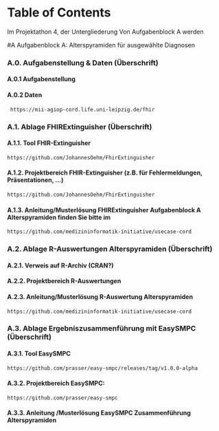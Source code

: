 # Table of Contents 
Im Projektathon 4, der Untergliederung Von Aufgabenblock A werden

#A Aufgabenblock A: Alterspyramiden für ausgewählte Diagnosen

### A.0.            Aufgabenstellung & Daten (Überschrift)

#### A.0.1           Aufgabenstellung

#### A.0.2           Daten

     https://mii-agiop-cord.life.uni-leipzig.de/fhir

### A.1.            Ablage FHIRExtinguisher (Überschrift)

#### A.1.1.          Tool FHIR-Extinguisher 

    https://github.com/JohannesOehm/FhirExtinguisher

#### A.1.2.          Projektbereich FHIR-Extinguisher (z.B. für Fehlermeldungen, Präsentationen, …)

    https://github.com/JohannesOehm/FhirExtinguisher

#### A.1.3.          Anleitung/Musterlösung FHIRExtinguisher Aufgabenblock A Alterspyramiden finden Sie bitte im 

    https://github.com/medizininformatik-initiative/usecase-cord

### A.2.            Ablage R-Auswertungen Alterspyramiden (Überschrift)

#### A.2.1.          Verweis auf R-Archiv (CRAN?)

#### A.2.2.          Projektbereich R-Auswertungen

#### A.2.3.          Anleitung/Musterlösung R-Auswertung Alterspyramiden

    https://github.com/medizininformatik-initiative/usecase-cord

### A.3.             Ablage Ergebniszusammenführung mit EasySMPC (Überschrift)

#### A.3.1.          Tool EasySMPC  

    https://github.com/prasser/easy-smpc/releases/tag/v1.0.0-alpha

#### A.3.2.          Projektbereich EasySMPC: 

    https://github.com/prasser/easy-smpc

#### A.3.3.          Anleitung /Musterlösung EasySMPC Zusammenführung Alterspyramiden

